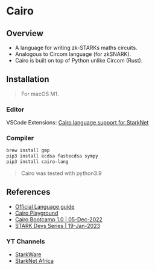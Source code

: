 # Cairo

## Overview

- A language for writing zk-STARKs maths circuits.
- Analogous to Circom language (for zkSNARK).
- Cairo is built on top of Python unlike Circom (Rust).

## Installation

> For macOS M1.

### Editor

VSCode Extensions: [Cairo language support for StarkNet](https://marketplace.visualstudio.com/items?itemName=ericglau.cairo-ls)

### Compiler

```bash
brew install gmp
pip3 install ecdsa fastecdsa sympy
pip3 install cairo-lang
```

> Cairo was tested with python3.9

## References

- [Official Language guide](https://www.cairo-lang.org/)
- [Cairo Playground](https://www.cairo-lang.org/playground/)
- [Cairo Bootcamp 1.0 | 05-Dec-2022](https://www.youtube.com/playlist?list=PLKhUlfTgU76DVMLsoGD8C30pCWh66peRC)
- [STARK Devs Series | 19-Jan-2023](https://www.youtube.com/playlist?list=PLKhUlfTgU76CwprjKSBJw25sTuiIBhVvc)

### YT Channels

- [StarkWare](https://www.youtube.com/channel/UCnDWguR8mE2oDBsjhQkgbvg/playlists)
- [StarkNet Africa](https://www.youtube.com/@starknetafrica)
